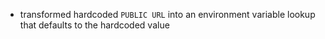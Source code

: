 - transformed hardcoded `PUBLIC URL` into an environment variable lookup that defaults to the hardcoded value